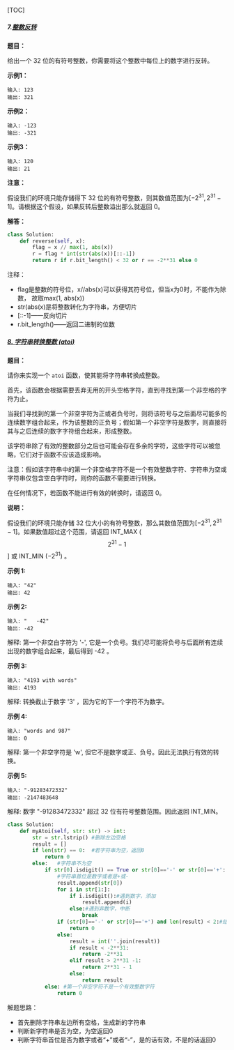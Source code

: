 [TOC]

##### 7.[整数反转](https://leetcode-cn.com/problems/reverse-integer/)

**题目：**

给出一个 32 位的有符号整数，你需要将这个整数中每位上的数字进行反转。

**示例1：**

```
输入: 123
输出: 321
```

**示例2：**

```
输入: -123
输出: -321
```

**示例3：**

```
输入: 120
输出: 21
```

**注意：**

假设我们的环境只能存储得下 32 位的有符号整数，则其数值范围为$[-2^{31}, 2^{31}-1]$。请根据这个假设，如果反转后整数溢出那么就返回 0。

**解答：**

```python
class Solution:
    def reverse(self, x):
        flag = x // max(1, abs(x))
        r = flag * int(str(abs(x))[::-1])
        return r if r.bit_length() < 32 or r == -2**31 else 0
```

注释：

- flag是整数的符号位，x//abs(x)可以获得其符号位，但当x为0时，不能作为除数， 故取max(1, abs(x))
- str(abs(x)是将整数转化为字符串，方便切片
- [::-1]——反向切片
- r.bit_length()——返回二进制的位数

##### [8. 字符串转换整数 (atoi)](https://leetcode-cn.com/problems/string-to-integer-atoi/)

**题目：**

请你来实现一个 `atoi` 函数，使其能将字符串转换成整数。

首先，该函数会根据需要丢弃无用的开头空格字符，直到寻找到第一个非空格的字符为止。

当我们寻找到的第一个非空字符为正或者负号时，则将该符号与之后面尽可能多的连续数字组合起来，作为该整数的正负号；假如第一个非空字符是数字，则直接将其与之后连续的数字字符组合起来，形成整数。

该字符串除了有效的整数部分之后也可能会存在多余的字符，这些字符可以被忽略，它们对于函数不应该造成影响。

注意：假如该字符串中的第一个非空格字符不是一个有效整数字符、字符串为空或字符串仅包含空白字符时，则你的函数不需要进行转换。

在任何情况下，若函数不能进行有效的转换时，请返回 0。

**说明：**

假设我们的环境只能存储 32 位大小的有符号整数，那么其数值范围为$[-2^{31}, 2^{31}-1]$。如果数值超过这个范围，请返回  INT_MAX ($$2^{31}-1$$] 或 INT_MIN ($-2^{31}$) 。

**示例 1:**

```
输入: "42"
输出: 42
```

**示例 2:**

```
输入: "   -42"
输出: -42
```

解释: 第一个非空白字符为 '-', 它是一个负号。我们尽可能将负号与后面所有连续出现的数字组合起来，最后得到 -42 。

**示例 3:**

```
输入: "4193 with words"
输出: 4193
```


解释: 转换截止于数字 '3' ，因为它的下一个字符不为数字。

**示例 4:**

```
输入: "words and 987"
输出: 0
```


解释: 第一个非空字符是 'w', 但它不是数字或正、负号。因此无法执行有效的转换。

**示例 5:**

```
输入: "-91283472332"
输出: -2147483648
```

解释: 数字 "-91283472332" 超过 32 位有符号整数范围。因此返回 INT_MIN。

```python
class Solution:
    def myAtoi(self, str: str) -> int:
        str = str.lstrip() #删除左边空格
        result = []
        if len(str) == 0:  #若字符串为空，返回0
            return 0
        else:   #字符串不为空
            if str[0].isdigit() == True or str[0]=='-' or str[0]=='+': 
                #字符串首位是数字或者是+或-
                result.append(str[0])
                for i in str[1:]:
                    if i.isdigit():#遇到数字，添加
                        result.append(i)
                    else:#遇到非数字，中断
                        break
                if (str[0]=='-' or str[0]=='+') and len(result) < 2:#结果只有一个符号位
                    return 0
                else:
                    result = int(''.join(result))
                    if result < -2**31:
                        return -2**31
                    elif result > 2**31 -1:
                        return 2**31 - 1
                    else:
                        return result
            else: #第一个非空字符不是一个有效整数字符
                return 0 
```

解题思路：

- 首先删除字符串左边所有空格，生成新的字符串
- 判断新字符串是否为空，为空返回0
- 判断字符串首位是否为数字或者“+”或者“-”，是的话有效，不是的话返回0